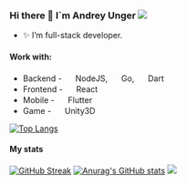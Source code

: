 ### Hi there 👋 I`m Andrey Unger        ![](https://komarev.com/ghpvc/?username=your-github-username)

- ✨ I’m full-stack developer. 
 
#### Work with:

* Backend - <img height="16" width="16" src="https://cdn.jsdelivr.net/npm/simple-icons@v6/icons/nodedotjs.svg" /> NodeJS, <img height="16" width="16" src="https://cdn.jsdelivr.net/npm/simple-icons@v6/icons/go.svg" /> Go, <img height="16" width="16" src="https://cdn.jsdelivr.net/npm/simple-icons@v6/icons/dart.svg" /> Dart
* Frontend - <img height="16" width="16" src="https://cdn.jsdelivr.net/npm/simple-icons@v6/icons/react.svg" /> React
* Mobile - <img height="16" width="16" src="https://cdn.jsdelivr.net/npm/simple-icons@v6/icons/flutter.svg" /> Flutter
* Game - <img height="16" width="16" src="https://cdnjs.cloudflare.com/ajax/libs/simple-icons/7.9.0/unity.svg" /> Unity3D

[![Top Langs](https://github-readme-stats.vercel.app/api/top-langs/?username=unger1984&langs_count=8&layout=compact)](https://github.com/anuraghazra/github-readme-stats)

#### My stats

[![GitHub Streak](https://github-readme-streak-stats.herokuapp.com/?user=unger1984)](https://git.io/streak-stats)
[![Anurag's GitHub stats](https://github-readme-stats.vercel.app/api?username=unger1984)](https://github.com/anuraghazra/github-readme-stats)
<img
  src="https://cr-ss-service.azurewebsites.net/api/ScreenShot?widget=summary&username=unger1984&badges=2&show-avatar=false&style=--header-bg-color:%23000;--border-radius:10px"
/>
